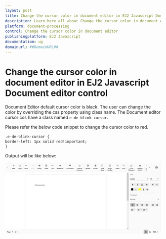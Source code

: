 ```yaml
---
layout: post
title: Change the cursor color in document editor in EJ2 Javascript Document editor control | Syncfusion
description: Learn here all about Change the cursor color in document editor in Syncfusion EJ2 Javascript Document editor control of Syncfusion Essential JS 2 and more.
platform: document-processing
control: Change the cursor color in document editor 
publishingplatform: EJ2 Javascript
documentation: ug
domainurl: ##DomainURL##
---
```


# Change the cursor color in document editor in EJ2 Javascript Document editor control

Document Editor default cursor color is black. The user can change the color by overriding the css property using class name. The Document editor cursor css have a class named `e-de-blink-cursor`.

Please refer the below code snippet to change the cursor color to red.

```
.e-de-blink-cursor {
border-left: 1px solid red!important;
}
```

Output will be like below:

![Change the cursor color in document editor](../images/cursor-css.png)
